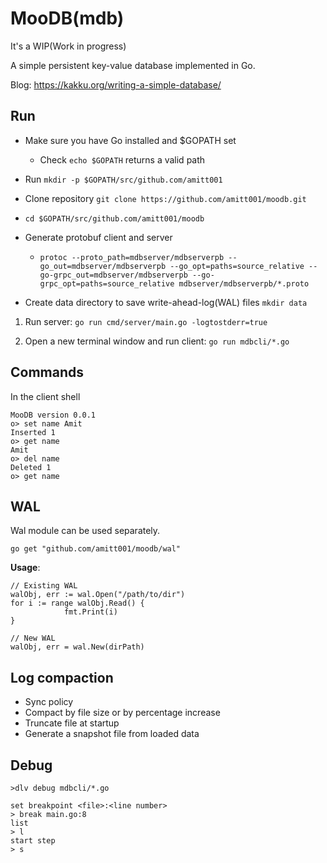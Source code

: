 # MooDB(mdb)

It's a WIP(Work in progress)

A simple persistent key-value database implemented in Go.

Blog: https://kakku.org/writing-a-simple-database/

## Run

- Make sure you have Go installed and $GOPATH set
  - Check `echo $GOPATH` returns a valid path

- Run `mkdir -p $GOPATH/src/github.com/amitt001`

- Clone repository `git clone https://github.com/amitt001/moodb.git`

- `cd $GOPATH/src/github.com/amitt001/moodb`

- Generate protobuf client and server
  - `protoc --proto_path=mdbserver/mdbserverpb --go_out=mdbserver/mdbserverpb --go_opt=paths=source_relative --go-grpc_out=mdbserver/mdbserverpb --go-grpc_opt=paths=source_relative mdbserver/mdbserverpb/*.proto`

- Create data directory to save write-ahead-log(WAL) files `mkdir data`

1. Run server: `go run cmd/server/main.go -logtostderr=true`

2. Open a new terminal window and run client: `go run mdbcli/*.go`

## Commands

In the client shell

```
MooDB version 0.0.1
o> set name Amit
Inserted 1
o> get name
Amit
o> del name
Deleted 1
o> get name
```

## WAL

Wal module can be used separately.

`go get "github.com/amitt001/moodb/wal"`

**Usage**:

```
// Existing WAL
walObj, err := wal.Open("/path/to/dir")
for i := range walObj.Read() {
			fmt.Print(i)
}

// New WAL
walObj, err = wal.New(dirPath)
```

## Log compaction

- Sync policy
- Compact by file size or by percentage increase
- Truncate file at startup
- Generate a snapshot file from loaded data

## Debug

```
>dlv debug mdbcli/*.go

set breakpoint <file>:<line number>
> break main.go:8
list
> l
start step
> s
```
